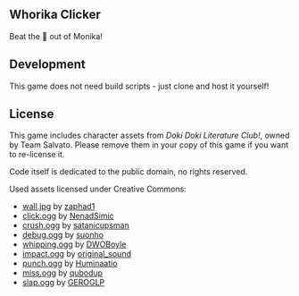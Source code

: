 ## Whorika Clicker

Beat the 💩 out of Monika!

## Development

This game does not need build scripts - just clone and host it yourself!

## License

This game includes character assets from *Doki Doki Literature Club!*, owned by Team Salvato. Please remove them in your copy of this game if you want to re-license it.

Code itself is dedicated to the public domain, no rights reserved.

Used assets licensed under Creative Commons:

- [wall.jpg](https://www.flickr.com/photos/25797459@N06/21517201620) by [zaphad1](https://www.flickr.com/photos/25797459@N06/)
- [click.ogg](https://freesound.org/people/NenadSimic/sounds/171697/) by [NenadSimic](https://freesound.org/people/NenadSimic/)
- [crush.ogg](https://freesound.org/people/satanicupsman/sounds/144015/) by [satanicupsman](https://freesound.org/people/satanicupsman/)
- [debug.ogg](https://freesound.org/people/suonho/sounds/3158/) by [suonho](https://freesound.org/people/suonho/)
- [whipping.ogg](https://freesound.org/people/DWOBoyle/sounds/144266/) by [DWOBoyle](https://freesound.org/people/DWOBoyle/)
- [impact.ogg](https://freesound.org/people/original_sound/sounds/376818/) by [original_sound](https://freesound.org/people/original_sound/)
- [punch.ogg](https://freesound.org/people/Huminaatio/sounds/390462/) by [Huminaatio](https://freesound.org/people/Huminaatio/)
- [miss.ogg](https://freesound.org/people/qubodup/sounds/60029/) by [qubodup](https://freesound.org/people/qubodup/)
- [slap.ogg](https://freesound.org/people/GEROGLP/sounds/172490/) by [GEROGLP](https://freesound.org/people/GEROGLP/)
